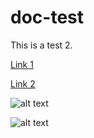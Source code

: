 # doc-test

This is a test 2.

[Link 1](docs/application%20publishing%20and%20client.md)

[Link 2](docs/application-publishing-and-client-interaction-for-app-v-5-solutions.md)

![alt text](docs/icon482.png "Logo Title Text 1")

![alt text][logo]

[logo]: docs/icon48.png "Logo Title Text 2"
